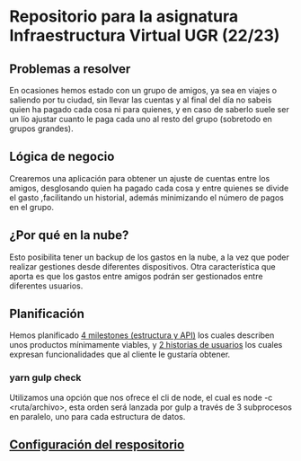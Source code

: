 # Repositorio para la asignatura Infraestructura Virtual UGR (22/23)

## Problemas a resolver
En ocasiones hemos estado con un grupo de amigos, ya sea en viajes o saliendo por tu ciudad, sin llevar las cuentas y al final del día no sabeis quien ha pagado cada cosa ni para quienes, y en caso de saberlo suele ser un lío ajustar cuanto le paga cada uno al resto del grupo (sobretodo en grupos grandes).

## Lógica de negocio
Crearemos una aplicación para obtener un ajuste de cuentas entre los amigos, desglosando quien ha pagado cada cosa y entre quienes se divide el gasto ,facilitando un historial, además minimizando el número de pagos en el grupo.

## ¿Por qué en la nube?
Esto posibilita tener un backup de los gastos en la nube, a la vez que poder realizar gestiones desde diferentes dispositivos. Otra característica que aporta es que los gastos entre amigos podrán ser gestionados entre diferentes usuarios.

## Planificación
Hemos planificado [4 milestones (estructura y API)](https://github.com/marcosrmartin/PerroAndaluz/milestones) los cuales describen unos productos mínimamente viables, y [2 historias de usuarios](https://github.com/marcosrmartin/PerroAndaluz/issues) los cuales expresan funcionalidades que al cliente le gustaría obtener.

### yarn gulp check
Utilizamos una opción que nos ofrece el cli de node, el cual es node -c <ruta/archivo>, esta orden será lanzada por gulp a través de 3 subprocesos en paralelo, uno para cada estructura de datos.

## [Configuración del respositorio](https://github.com/marcosrmartin/PerroAndaluz/tree/Objetivo-0/docs/readme.md)
